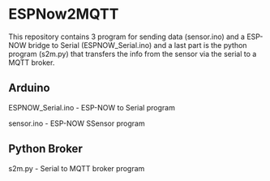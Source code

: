 # ESPNow2MQTT
This repository contains 3 program for sending data (sensor.ino) and a ESP-NOW bridge to Serial (ESPNOW_Serial.ino) and a last part is the python program (s2m.py) that transfers the info from the sensor via the serial to a MQTT broker.

## Arduino

ESPNOW_Serial.ino - ESP-NOW to Serial program

sensor.ino - ESP-NOW SSensor program

## Python Broker

s2m.py - Serial to MQTT broker program

